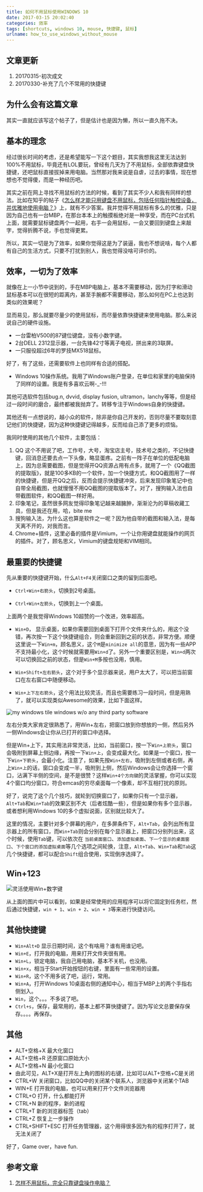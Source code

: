 ```yaml
---
title: 如何不用鼠标使用WINDOWS 10
date: 2017-03-15 20:02:40
categories: 效率
tags: [shortcuts, windows 10, mouse, 快捷键, 鼠标]
urlname: how_to_use_windows_without_mouse
---
```


## 文章更新

1. 20170315-初次成文
1. 20170330-补充了几个不常用的快捷键

## 为什么会有这篇文章

其实一直就应该写这个帖子了，但是估计也是因为懒，所以一直久拖不决。

## 基本的理念

经过很长时间的考虑，还是希望能写一下这个题目，其实我想我这里无法达到100%不用鼠标，毕竟还有LOL要玩，曾经有几天为了不用鼠标，全部依靠键盘快捷键，还吧鼠标直接拔掉来用电脑。当然那对我来说是自虐，过去的事情，现在想想也不觉得傻，而是一种经历吧。

其实之前在网上寻找不用鼠标的方法的时候，看到了其实不少人和我有同样的想法。比如在知乎的帖子《[怎么样才能只用键盘不用鼠标，包括任何指针触控设备，并优雅地使用电脑？](https://www.zhihu.com/question/21281518)》上，就有不少答案。我并觉得不用鼠标有多么的优雅，只是因为自己也有一台MBP，在那台本本上的触摸板绝对是一种享受，而在PC台式机上面，就需要鼠标键盘两个一起用，右手一会用鼠标，一会又要回到键盘上来敲字，觉得折腾不说，手也觉得更累。

所以，其实一切是为了效率，如果你觉得这是为了装逼，我也不想说啥，每个人都有自己的生活方式，只要不打扰到别人，我也觉得没啥可评价的。

## 效率，一切为了效率

就像在上一小节中说到的，手在MBP电脑上，基本不需要移动，因为打字和滑动鼠标基本可以在很短的距离内，甚至手腕都不需要移动，那么如何在PC上也达到类似的效果呢？

显而易见，那么就要尽量少的使用鼠标，而尽量依靠快捷键来使用电脑。那么来说说自己的硬件设施。

* 一台雷柏V500的87键位键盘，没有小数字键。
* 2台DELL 2312显示器，一台先锋42寸等离子电视，拼出来的3联屏。
* 一只服役超过6年的罗技MX518鼠标。

好了，有了这些，还需要软件上也同样有合适的搭配。

* Windows 10操作系统。我用了Windows账户登录，在单位和家里的电脑保持了同样的设置。我是有多喜欢云啊-_-!!!

其他可选软件包括bug.n, dvvid, display fusion, ultramon，lanchy等等，但是经过一段时间的磨合，最终都被我抛弃了。转移专注于Windows自身的快捷键。

其他还有一点想说的，越小众的软件，除非是你自己开发的，否则尽量不要取刻意记他们的快捷键，因为这种快捷键记得越多，反而给自己添了更多的烦恼。

我同时使用的其他几个软件，主要包括：

1. QQ 这个不用说了吧，工作号，大号，淘宝店主号，技术号之类的，不记快捷键，回消息还要去点一下头像，略显蛋疼。之前有一阵子在单位的低配电脑上，因为总需要截图，但是觉得开QQ资源占用有点多，就用了一个《QQ截图的提取版》，就是100多KB的一个软件，加一个快捷方式，和QQ截图用了一样的快捷键，但是开QQ之后，反而会提示快捷键冲突，后来发现印象笔记中也自带全局截图，也就慢慢不用QQ截图的提取版本了。对了，搜狗输入法也自带截图软件，和QQ截图一样好用。
2. 印象笔记，虽然很多网友觉得印象笔记越来越臃肿，渐渐沦为的草稿收藏工具，但是我还在用，哈，bite me
3. 搜狗输入法，为什么这也算是软件之一呢？因为他自带的截图和输入法，是每天离不开的，对我而言。
4. Chrome+插件，这里必备的插件是Vimium，一个让你用键盘就能操作的网页的插件。对了，顾名思义，Vimium的键盘规矩和VIM相同。

## 最重要的快捷键

先从重要的快捷键开始，什么`Alt+F4`关闭窗口之类的留到后面吧。

* `Ctrl+Win+右箭头`，切换到2号桌面。

* `Ctrl+Win+左箭头`，切换到上一个桌面。

上面两个是我觉得Windows 10超赞的一个改进，效率超高。

* `Win+D`， 显示桌面，如果你需要回到桌面下打开个文件夹什么的，用这个没错，再次按一下这个快捷键组合，则会重新回到之前的状态，非常方便。顺便这里说一下`Win+m`，顾名思义，这个`M`是`minimize all`的意思，因为有一些APP不支持最小化，这个时候就需要用`Win+d`了。另外一个重要区别是，`Win+d`两次可以切换回之前的状态，但是`Win+M`多按也没用，慎用。

* `Win+Shift+左右箭头`，这个对于多个显示器来说，用户太大了，可以把当前窗口在左右窗口中随便移动。

* `Win+上下左右箭头`，这个用法比较灵活，而且也需要练习一段时间，但是用熟了，就可以实现类似Awesome的效果，比如下面这样。

![my windows tile windows w/o any third party software](mywindows10.jpg)

左右分类大家肯定很熟悉了，用Win+左右，把窗口放到你想放的一侧，然后另外一侧Windows会让你从已打开的窗口中选择。

但是Win+上下，其实用法非常灵活，比如，当前窗口，按一下`Win+上箭头`，窗口会吸附到屏幕上侧边缘，再按一下`Win+上`，会变成最大化。如果是一个窗口，按一下`Win+下箭头`，会最小化。注意了，如果先按`Win+左右`，吸附到左侧或者右侧，再上`Win+上`的话，窗口会变成一半，吸附到上侧，然后Windows会让你选择一个窗口，沾满下半侧的空间，是不是很赞？这样`Win+4个方向键`的灵活掌握，你可以实现4个窗口均分窗口，符合emcas的穷尽桌面每一个像素，却不互相打扰的原则。

好了，说完了这个几个技巧，就轮到切换窗口了，如果你只有一个显示器，`Alt+Tab`和`Win+Tab`的效果区别不大（后者炫酷一些），但是如果你有多个显示器，或者想利用Windows 10的多个虚拟说面，区别就比较大了。

这里的情况，主要针对多个屏幕的用户，在多屏条件下，`Alt+Tab`，会列出所有显示器上的所有窗口，而`Win+Tab`则会分别在每个显示器上，把窗口分别列出来，这个时候，使用`Tab`键，可以依次在 `当前桌面窗口`、`添加虚拟桌面`、`下一个显示的桌面窗口`、`下个窗口的添加虚拟桌面`等几个选项之间轮换，注意，`Alt+Tab`、`Win+Tab`和`Tab`这几个快捷键，都可以配合`Shift`组合使用，实现倒序选择了。

## Win+123

![灵活使用Win+数字键](win12345.png)

从上面的图片中可以看到，如果是经常使用的应用程序可以将它固定到任务栏，然后通过快捷键，`win + 1`、`win + 2`、`win + 3`等来进行快捷访问。

## 其他快捷键

* `Win+Alt+D` 显示日期时间，这个有啥用？谁有用谁记吧。
* `Win+E`，打开我的电脑，用来打开文件夹很有用。
* `Win+L`，锁定电脑，我自己用电脑，基本不关机，也没用。
* `Win+x`，相当于Start开始按钮的右键，里面有一些常用的设置。
* `Win+R`，这个不用多说了吧，运行，常用。
* `Win+A`，打开Windows 10桌面右侧的通知中心，相当于MBP上的两个手指右侧划入。
* `Win`，这个。。。不多说了吧。
* `Ctrl+s`，保存，最常用的，基本上都不算快捷键了。因为写论文总要保存保存。。。。再保存。

## 其他

+ ALT+空格+X 最大化窗口
+ ALT+空格+R 还原窗口原始大小
+ ALT+空格+N 最小化窗口
+ 由此可见，ALT+X是打开左上角的图标的右键，比如可以ALT+空格+C是关闭
+ CTRL+W 关闭窗口，比如QQ中的关闭某个联系人，浏览器中关闭某个TAB
+ WIN+E 打开我的电脑，也可以用来打开个文件浏览器用
+ CTRL+O 打开，什么都能打开
+ CTRL+N 新的程序，新的进程
+ CTRL+T 新的浏览器标签（tab）
+ CTRL+Z 恢复上一步操作 
+ CTRL+SHIFT+ESC 打开任务管理器，这个用得很多因为有的程序打开了，就无法关闭了



好了，Game over，have fun.

## 参考文章

1. [怎样不用鼠标，完全只靠键盘操作电脑？](https://www.zhihu.com/question/28993252)